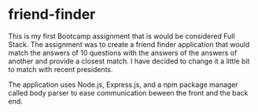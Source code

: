# friend-finder
This is my first Bootcamp assignment that is would be considered Full Stack. The assignment was to create a friend finder application that would match the answers of 10 questions with the answers of the answers of another and provide a closest match. I have decided to change it a little bit to match with recent presidents.

The application uses Node.js, Express.js, and a npm package manager called body parser to ease communication beween the front and the back end. 
